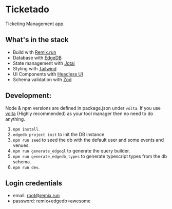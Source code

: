 # Ticketado

Ticketing Management app.

## What's in the stack

- Build with [Remix.run](https://remix.run/)
- Database with [EdgeDB](https://www.edgedb.com/)
- State management with [Jotai](https://jotai.org/)
- Styling with [Tailwind](https://tailwindcss.com/)
- UI Components with [Headless UI](https://headlessui.com/)
- Schema validation with [Zod](https://zod.dev/)

## Development:

Node & npm versions are defined in package.json under `volta`.
If you use [volta](https://volta.sh/) (Highly recommended) as your tool manager then no need to do anything.

1. `npm install`.
2. `edgedb project init` to init the DB instance.
3. `npm run seed` to seed the db with the default user and some events and venues.
4. `npm run generate_edgeql` to generate the query builder.
5. `npm run generate_edgedb_types` to generate typescript types from the db schema.
6. `npm run dev`.

## Login credentials

- email: root@remix.run
- password: remix+edgedb=awesome
